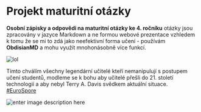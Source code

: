 # Projekt maturitní otázky

**Osobní zápisky a odpovědi na maturitní otázky ke 4. ročníku**
otázky jsou zpracovány v jazyce Markdown a ne formou webové prezentace vzhledem k tomu že se mi to zdá  jako neefektivní forma učení - používám **ObdisianMD** a mohu využít mnohonásobně více funkcí.

![lol](https://media.makeameme.org/created/what-if-i-de5mis.jpg)

Tímto chválím všechny legendární učitelé kteří nemanipulují s postupem učení studentů, modleme se k bohu aby učitelé přešli do 21. století technologií a aby nebyl Terry A. Davis svědkem aktuální situace.
[#EuroSpore](https://www.instagram.com/europespore/) 

![enter image description here](https://mdg.imgix.net/assets/images/tools/obsidian.png)
